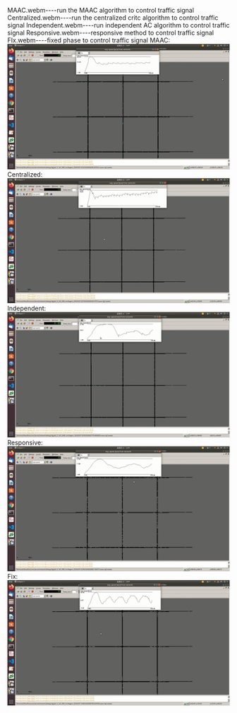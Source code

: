 MAAC.webm----run the MAAC algorithm to control traffic signal
Centralized.webm----run the centralized critc algorithm to control traffic signal
Independent.webm----run independent AC algorithm to control traffic signal
Responsive.webm----responsive method to control traffic signal
FIx.webm----fixed phase to control traffic signal
MAAC:
![Image](https://raw.githubusercontent.com/albertcruzeyork/RL-for-traffic-signal-control/main/Img/MAAC.webm.png)
Centralized:
![Image](https://raw.githubusercontent.com/albertcruzeyork/RL-for-traffic-signal-control/main/Img/Centralized.webm.png)
Independent:
![Image](https://raw.githubusercontent.com/albertcruzeyork/RL-for-traffic-signal-control/main/Img/Independent.webm.png)
Responsive:
![Image](https://raw.githubusercontent.com/albertcruzeyork/RL-for-traffic-signal-control/main/Img/Responsive.webm.png)
Fix:
![Image](https://raw.githubusercontent.com/albertcruzeyork/RL-for-traffic-signal-control/main/Img/Fix.webm.png)
